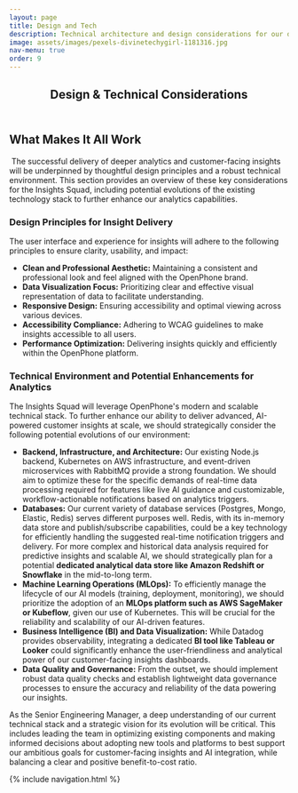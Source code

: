 ```yaml
---
layout: page
title: Design and Tech
description: Technical architecture and design considerations for our data-driven features.
image: assets/images/pexels-divinetechygirl-1181316.jpg
nav-menu: true
order: 9
---
```


<!-- Main -->
<div id="main" class="alt">

<!-- One -->
<section id="one">
	<div class="inner">
		<header class="major">
			<h1>Design & Technical Considerations</h1>
		</header>

<!-- Content -->
<h2>What Makes It All Work</h2>
<p><span class="image left"><img src="{% link page.image %}" alt="" /></span>
  The successful delivery of deeper analytics and customer-facing insights will be underpinned by thoughtful design principles and a robust technical environment. This section provides an overview of these key considerations for the Insights Squad, including potential evolutions of the existing technology stack to further enhance our analytics capabilities.
</p>

<h3>Design Principles for Insight Delivery</h3>
<p>
  The user interface and experience for insights will adhere to the following principles to ensure clarity, usability, and impact:
</p>
<ul>
  <li><strong>Clean and Professional Aesthetic:</strong> Maintaining a consistent and professional look and feel aligned with the OpenPhone brand.</li>
  <li><strong>Data Visualization Focus:</strong> Prioritizing clear and effective visual representation of data to facilitate understanding.</li>
  <li><strong>Responsive Design:</strong> Ensuring accessibility and optimal viewing across various devices.</li>
  <li><strong>Accessibility Compliance:</strong> Adhering to WCAG guidelines to make insights accessible to all users.</li>
  <li><strong>Performance Optimization:</strong> Delivering insights quickly and efficiently within the OpenPhone platform.</li>
</ul>

<h3>Technical Environment and Potential Enhancements for Analytics</h3>
<p>
  The Insights Squad will leverage OpenPhone's modern and scalable technical stack. To further enhance our ability to deliver advanced, AI-powered
  customer insights at scale, we should strategically consider the following potential evolutions of our environment:
</p>
<ul>
  <li><strong>Backend, Infrastructure, and Architecture:</strong> Our existing Node.js backend, Kubernetes on AWS infrastructure, and event-driven microservices with RabbitMQ provide a strong foundation. We should aim to optimize these for the specific demands of real-time data processing required for features like live AI guidance and customizable, workflow-actionable notifications based on analytics triggers.</li>
  <li><strong>Databases:</strong> Our current variety of database services (Postgres, Mongo, Elastic, Redis) serves different purposes well. Redis, with its in-memory data store and publish/subscribe capabilities, could be a key technology for efficiently handling the suggested real-time notification triggers and delivery. For more complex and historical data analysis required for predictive insights and scalable AI, we should strategically plan for a potential <strong>dedicated analytical data store like Amazon Redshift or Snowflake</strong> in the mid-to-long term.</li>
  <li><strong>Machine Learning Operations (MLOps):</strong> To efficiently manage the lifecycle of our AI models (training, deployment, monitoring), we should prioritize the adoption of an <strong>MLOps platform such as AWS SageMaker or Kubeflow</strong>, given our use of Kubernetes. This will be crucial for the reliability and scalability of our AI-driven features.</li>
  <li><strong>Business Intelligence (BI) and Data Visualization:</strong> While Datadog provides observability, integrating a dedicated <strong>BI tool like Tableau or Looker</strong> could significantly enhance the user-friendliness and analytical power of our customer-facing insights dashboards.</li>
  <li><strong>Data Quality and Governance:</strong> From the outset, we should implement robust data quality checks and establish lightweight data governance processes to ensure the accuracy and reliability of the data powering our insights.</li>
</ul>

<p>
  As the Senior Engineering Manager, a deep understanding of our current technical stack and a strategic vision for its evolution will be critical. This includes leading the team in optimizing existing components and making informed decisions about adopting new tools and platforms to best support our ambitious goals for customer-facing insights and AI integration, while balancing a clear and positive benefit-to-cost ratio.
</p>

{% include navigation.html %}